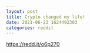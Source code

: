 ```yaml
--- 
layout: post 
title: Crypto changed my life! 
date: 2021-06-23 1624492303 
categories: reddit 
--- 
```

https://redd.it/o6p270